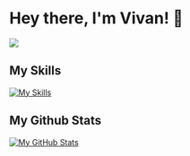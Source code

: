 # Hey there, I'm Vivan! 👋

![](https://komarev.com/ghpvc/?username=VivanPanda)

## My Skills

[![My Skills](https://skillicons.dev/icons?i=html,css,js,git,py,replit,vscode,webpack,figma)](https://skillicons.dev)

## My Github Stats

[![My GitHub Stats](https://github-readme-stats.vercel.app/api?username=VivanPanda)](https://github.com/anuraghazra/github-readme-stats)
